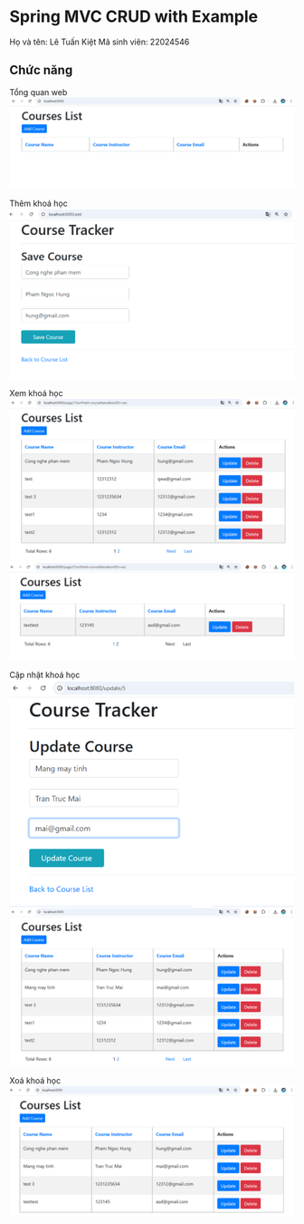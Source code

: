 # Spring MVC CRUD with Example

Họ và tên: Lê Tuấn Kiệt
Mã sinh viên: 22024546

## Chức năng

Tổng quan web
![Overall](img/Overall.png)

Thêm khoá học
![Insert](img/Add.png)

Xem khoá học
![Add1](img/Add_suc.png)
![Add2](img/Add_suc2.png)

Cập nhật khoá học
![Update](img/Update.png)
![Update](img/Update_suc.png)

Xoá khoá học
![Delete](img/Delete.png)

